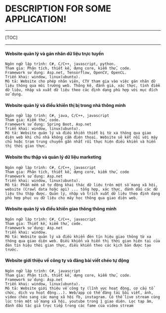 DESCRIPTION FOR SOME APPLICATION!
===================
----------

[TOC]

----------

#### <i class="icon-folder-open"></i> Website quản lý và gán nhãn dữ liệu trực tuyến 
	Ngôn ngữ lập trình: C#, C/C++, javascript, python. 
	Tham gia: Phân tích, thiết kế, dựng core, kiểm thử, code.
	Framework sử dụng: Asp.net, Tensorflow, OpenCV, OpenCL.
	Triển khai: window, linux(ubuntu).
	Mô tả: Website cho phép nhân viên, CTV tham gia vào việc gán nhãn dữ liệu thông qua môi trường web. Thông kê, đánh giá, xác thực, tính điểm dữ liệu, nhập và xuất dữ liệu theo các định dạng phù hợp với mục đích sử dụng.
#### <i class="icon-folder-open"></i> Website quản lý và điều khiển thị bị trong nhà thông minh 
	Ngôn ngữ lập trình: C#, java, C/C++, javascript 
	Tham gia: Kiểm thử, code.
	Framework sử dụng: Spring Boot, Asp.net
	Triển khai: window, linux(ubuntu).
	Mô tả: Website quản lý và điều khiển thiết bị từ xa thông qua giao diện web khi chủ nhà không cầm điện thoại. Website sẽ kết nối với máy chủ hoặc trạm trung chuyển gần nhất rồi thực hiện điều khiển và hiển thị thời gian thực.
#### <i class="icon-folder-open"></i> Website thu thập và quản lý dữ liệu marketing 
	Ngôn ngữ lập trình: C#, C/C++, javascript 
	Tham gia: Phân tích, thiết kế, dựng core, kiểm thử, code
	Framework sử dụng: Asp.net
	Triển khai: window, linux(ubuntu).
	Mô tả: Phần mềm sẽ tự động khai thác dữ liệu trên một số mạng xã hội, website (Crawl data hoặc api) ... tổng hợp, xác thực, đánh dấu các dữ liệu thu thập được. Quản lý, nhập và trích xuất dữ liệu theo định dạng phù hợp phục vụ dữ liệu cho máy học thông qua giao diện web.
#### <i class="icon-folder-open"></i> Website quản lý và điều khiển giao thông thông minh 
	Ngôn ngữ lập trình: C#, C/C++, javascript 
	Tham gia: Thiết kế, kiểm thử, code.
	Framework sử dụng: Asp.net
	Triển khai: window.
	Mô tả: Website quản lý và điều khiển đèn tín hiệu giao thông từ xa thông qua giao diện web. Điều khiển và hiển thị thời gian hiện tại của đèn tín hiệu thời gian thực, điều khiển theo các kịch bản được tạo trước.
#### <i class="icon-folder-open"></i> Website giới thiệu về công ty và đăng bài viết chéo tự động
	Ngôn ngữ lập trình: C#, javascript 
	Tham gia: Phân tích, thiết kế, dựng core, kiểm thử, code.
	Framework sử dụng: Asp.net
	Triển khai: window, linux(ubuntu).
	Mô tả: Website giới thiệu về công ty (lĩnh vực hoạt động, cơ cấu tổ chức, dịch vụ hoạt động...). Web/app có thể đăng tải bài viết, ảnh, video chéo sang các mạng xã hội fb, instagram. Có thể live stream cùng lúc trên một số mạng xã hội, youtube trong 1 giao diện. Lọc tạp âm, đánh dấu tác giả trực tiếp trong các fame của video stream

